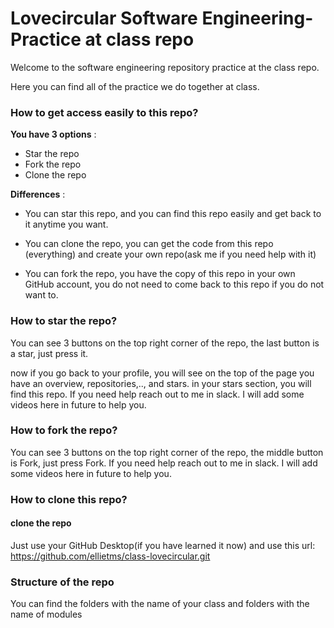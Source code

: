 # Lovecircular Software Engineering-Practice at class repo 


Welcome to the software engineering repository practice at the class repo.

Here you can find all of the practice we do together at class.


### How to get access easily to this repo?

**You have 3 options** :

* Star the repo
* Fork the repo
* Clone the repo


**Differences** :

* You can star this repo, and you can find this repo easily and get back to it anytime you want.

* You can clone the repo, you can get the code from this repo (everything) and create your own repo(ask me if you need help with it)

* You can  fork the repo, you have the copy of this repo in your own GitHub account, you do not need to come back to this repo if you do not want to.


### How to  star the repo?

You can see 3 buttons on the top right corner of the repo, the last button is a star, just press it.

now if you go back to your profile, you will see on the top of the page you have an overview, repositories,.., and stars.
in your stars section, you will find this repo.
If you need help reach out to me in slack.
I will add some videos here in future to help you.

### How to fork the repo?

You can see 3 buttons on the top right corner of the repo, the middle button is Fork, just press Fork.
If you need help reach out to me in slack.
I will add some videos here in future to help you.


### How to clone this repo?

#### clone the repo

Just use your GitHub Desktop(if you have learned it now) and use this url: https://github.com/ellietms/class-lovecircular.git 



### Structure of the repo

You can find the folders with the name of your class and folders with the name of modules

